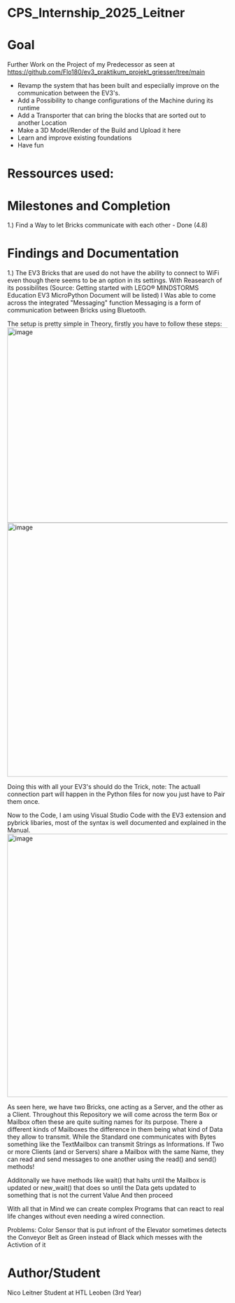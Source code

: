# CPS_Internship_2025_Leitner

# Goal
Further Work on the Project of my Predecessor as seen at https://github.com/Flo180/ev3_praktikum_projekt_griesser/tree/main

- Revamp the system that has been built and especiially improve on the communication between the EV3's.
- Add a Possibility to change configurations of the Machine during its runtime
- Add a Transporter that can bring the blocks that are sorted out to another Location
- Make a 3D Model/Render of the Build and Upload it here
- Learn and improve existing foundations
- Have fun

# Ressources used:



# Milestones and Completion
1.) Find a Way to let Bricks communicate with each other - Done (4.8)





# Findings and Documentation
1.) The EV3 Bricks that are used do not have the ability to connect to WiFi even though there seems to be an option in its settings. With Reasearch of 
    its possibilites (Source: Getting started with LEGO® MINDSTORMS Education EV3 MicroPython Document will be listed) I Was able to come across the integrated "Messaging" function
    Messaging is a form of communication between Bricks using Bluetooth. 

  The setup is pretty simple in Theory, firstly you have to follow these steps:
  <img width="955" height="445" alt="image" src="https://github.com/user-attachments/assets/349cba85-c582-4f18-98b8-d5cf0c24426c" />
  <img width="941" height="579" alt="image" src="https://github.com/user-attachments/assets/98ef4a0c-2790-40c1-a86e-f83280a4f4e0" />

  Doing this with all your EV3's should do the Trick, note: The actuall connection part will happen in the Python files for now you just have to Pair them once.

  Now to the Code, I am using Visual Studio Code with the EV3 extension and pybrick libaries, most of the syntax is well documented and explained in the Manual.
  <img width="913" height="600" alt="image" src="https://github.com/user-attachments/assets/95454938-04de-4f8f-afb4-3c3605e57635" />

  As seen here, we have two Bricks, one acting as a Server, and the other as a Client. Throughout this Repository we will come across the term Box or Mailbox often
  these are quite suiting names for its purpose. There a different kinds of Mailboxes the difference in them being what kind of Data they allow to transmit. While the 
  Standard one communicates with Bytes something like the TextMailbox can transmit Strings as Informations. If Two or more Clients (and or Servers) share a Mailbox with 
  the same Name, they can read and send messages to one another using the read() and send() methods!

  Additonally we have methods like wait() that halts until the Mailbox is updated or new_wait() that does so until the Data gets updated to something that is not the current Value
  And then proceed

  With all that in Mind we can create complex Programs that can react to real life changes without even needing a wired connection.

  
  Problems: 
  Color Sensor that is put infront of the Elevator sometimes detects the Conveyor Belt as Green instead of Black which messes with the Activtion of it
      



# Author/Student
Nico Leitner
Student at HTL Leoben (3rd Year)
